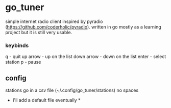 # go_tuner

simple internet radio client inspired by pyradio (https://github.com/coderholic/pyradio). written in go mostly as a learning project but it is still very usable. 

### keybinds
q - quit
up arrow - up on the list
down arrow - down on the list
enter - select station
p - pause

## config

stations go in a csv file (~/.config/go_tuner/stations) no spaces
* i'll add a default file eventually *
